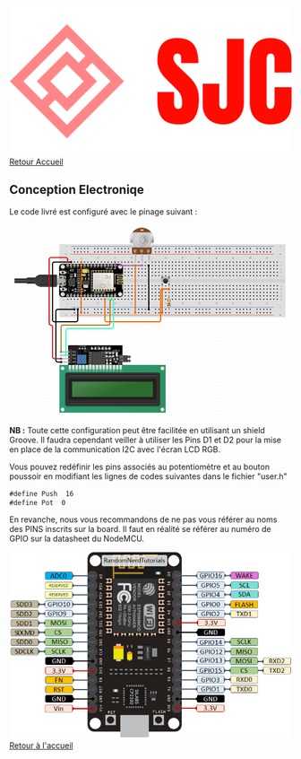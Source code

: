 ![Logo](./logo/logo_large.png)
[Retour Accueil](../readme.md)

## Conception Electroniqe

Le code livré est configuré avec le pinage suivant :

![ElecConeption](./Pictures/CircuitDesign.webp)

__NB :__ Toute cette configuration peut être facilitée en utilisant un shield Groove. Il faudra cependant veiller à utiliser les Pins D1 et D2 pour la mise en place de la communication I2C avec l'écran LCD RGB.

Vous pouvez redéfinir les pins associés au potentiomètre et au bouton poussoir en modifiant les lignes de codes suivantes dans le fichier "user.h"

    #define Push  16
    #define Pot  0

En revanche, nous vous recommandons de ne pas vous référer au noms des PINS inscrits sur la board. Il faut en réalité se référer au numéro de GPIO sur la datasheet du NodeMCU.

![GPIONodeMCU](./Pictures/NodeMCU.webp)
[Retour à l'accueil](../readme.md)
